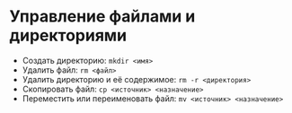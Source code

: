 # Управление файлами и директориями

- Создать директорию: `mkdir <имя>`
- Удалить файл: `rm <файл>`
- Удалить директорию и её содержимое: `rm -r <директория>`
- Скопировать файл: `cp <источник> <назначение>`
- Переместить или переименовать файл: `mv <источник> <назначение>`
